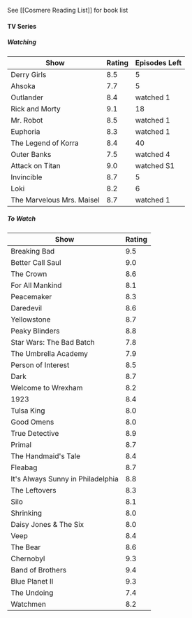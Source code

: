 See [[Cosmere Reading List]] for book list
#### TV Series
##### Watching
| Show                      | Rating | Episodes Left |
| ------------------------- | ------ | ------------- |
| Derry Girls               | 8.5    | 5             |
| Ahsoka                    | 7.7    | 5             |
| Outlander                 | 8.4    | watched 1     |
| Rick and Morty            | 9.1    | 18            |
| Mr. Robot                 | 8.5    | watched 1     |
| Euphoria                  | 8.3    | watched 1     |
| The Legend of Korra       | 8.4    | 40            |
| Outer Banks               | 7.5    | watched 4     |
| Attack on Titan           | 9.0    | watched S1    |
| Invincible                | 8.7    | 5             |
| Loki                      | 8.2    | 6             |
| The Marvelous Mrs. Maisel | 8.7    | watched 1     | 

##### To Watch
| Show                              | Rating |
| --------------------------------- | ------ |
| Breaking Bad                      | 9.5    |
| Better Call Saul                  | 9.0    |
| The Crown                         | 8.6    |
| For All Mankind                   | 8.1    |
| Peacemaker                        | 8.3    |
| Daredevil                         | 8.6    |
| Yellowstone                       | 8.7    |
| Peaky Blinders                    | 8.8    |
| Star Wars: The Bad Batch          | 7.8    |
| The Umbrella Academy              | 7.9    |
| Person of Interest                | 8.5    |
| Dark                              | 8.7    |
| Welcome to Wrexham                | 8.2    |
| 1923                              | 8.4    |
| Tulsa King                        | 8.0    |
| Good Omens                        | 8.0    |
| True Detective                    | 8.9    |
| Primal                            | 8.7    |
| The Handmaid's Tale               | 8.4    |
| Fleabag                           | 8.7    |
| It's Always Sunny in Philadelphia | 8.8    |
| The Leftovers                     | 8.3    |
| Silo                              | 8.1    |
| Shrinking                         | 8.0    |
| Daisy Jones & The Six             | 8.0    |
| Veep                              | 8.4    |
| The Bear                          | 8.6    |
| Chernobyl                         | 9.3    |
| Band of Brothers                  | 9.4    |
| Blue Planet II                    | 9.3    |
| The Undoing                       | 7.4    |
| Watchmen                          | 8.2    |

